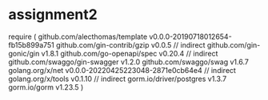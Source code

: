 # assignment2

require (
	github.com/alecthomas/template v0.0.0-20190718012654-fb15b899a751
	github.com/gin-contrib/gzip v0.0.5 // indirect
	github.com/gin-gonic/gin v1.8.1
	github.com/go-openapi/spec v0.20.4 // indirect
	github.com/swaggo/gin-swagger v1.2.0
	github.com/swaggo/swag v1.6.7
	golang.org/x/net v0.0.0-20220425223048-2871e0cb64e4 // indirect
	golang.org/x/tools v0.1.10 // indirect
	gorm.io/driver/postgres v1.3.7
	gorm.io/gorm v1.23.5
)